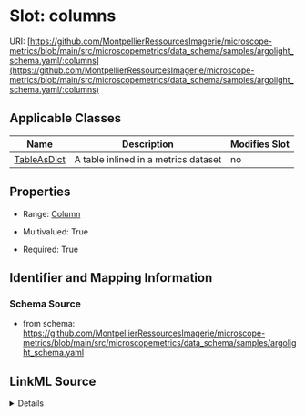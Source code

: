 # Slot: columns

URI: [https://github.com/MontpellierRessourcesImagerie/microscope-metrics/blob/main/src/microscopemetrics/data_schema/samples/argolight_schema.yaml/:columns](https://github.com/MontpellierRessourcesImagerie/microscope-metrics/blob/main/src/microscopemetrics/data_schema/samples/argolight_schema.yaml/:columns)



<!-- no inheritance hierarchy -->




## Applicable Classes

| Name | Description | Modifies Slot |
| --- | --- | --- |
[TableAsDict](TableAsDict.md) | A table inlined in a metrics dataset |  no  |







## Properties

* Range: [Column](Column.md)

* Multivalued: True

* Required: True





## Identifier and Mapping Information







### Schema Source


* from schema: https://github.com/MontpellierRessourcesImagerie/microscope-metrics/blob/main/src/microscopemetrics/data_schema/samples/argolight_schema.yaml




## LinkML Source

<details>
```yaml
name: columns
from_schema: https://github.com/MontpellierRessourcesImagerie/microscope-metrics/blob/main/src/microscopemetrics/data_schema/samples/argolight_schema.yaml
rank: 1000
multivalued: true
alias: columns
owner: TableAsDict
domain_of:
- TableAsDict
range: Column
required: true
inlined: true
inlined_as_list: false

```
</details>